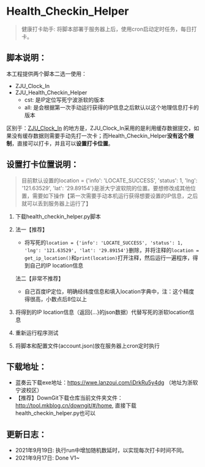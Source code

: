 # Health_Checkin_Helper

> 健康打卡助手: 将脚本部署于服务器上后，使用cron启动定时任务，每日打卡。

## 脚本说明：

本工程提供两个脚本二选一使用：

- ZJU_Clock_In
- ZJU_Health_Checkin_Helper
  - cst: 是IP定位写死宁波浙软的版本
  - all: 是会根据第一次手动运行获得的IP信息之后默认以这个地理信息打卡的版本

区别于：[ZJU_Clock_In](https://github.com/lgaheilongzi/ZJU-Clock-In) 的地方是，ZJU_Clock_In采用的是利用缓存数据提交，如果没有缓存数据则需要手动先打一次卡；而Health_Checkin_Helper**没有这个限制**，直接可以打卡，并且可以**设置打卡位置**。

## 设置打卡位置说明：

> 目前默认设置的location = {'info': 'LOCATE_SUCCESS', 'status': 1, 'lng': '121.63529', 'lat': '29.89154'}是浙大宁波软院的位置。要想修改成其他位置，需要如下操作【第一次需要手动本机运行获得想要设置的IP信息，之后就可以丢到服务器上运行了】

1. 下载health_checkin_helper.py脚本

2. 法一【推荐】

   - 将写死的`location = {'info': 'LOCATE_SUCCESS', 'status': 1, 'lng': '121.63529', 'lat': '29.89154'}`删除，并将注释的`location = get_ip_location()`和`print(location)`打开注释，然后运行一遍程序，得到自己的IP location信息

   法二【非常不推荐】

   - 自己百度IP定位，明确经纬度信息和填入location字典中，注：这个精度得很高，小数点后8位以上

3. 将得到的IP location信息（返回{...}的json数据）代替写死的浙软location信息

4. 重新运行程序测试

5. 将脚本和配置文件(account.json)放在服务器上cron定时执行

## 下载地址：

- 蓝奏云下载exe地址：https://wwe.lanzoui.com/iDrkRu5y4dg （地址为浙软宁波校区）
- 【推荐】DownGit下载仓库当前文件夹文件：http://tool.mkblog.cn/downgit/#/home, 直接下载health_checkin_helper.py也可以

## 更新日志：
- 2021年9月19日: 执行run中增加随机数延时，以实现每次打卡时间不同。
- 2021年9月17日: Done V1~
